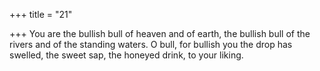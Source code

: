 +++
title = "21"

+++
You are the bullish bull of heaven and of earth, the bullish bull of the  rivers and of the standing waters.
O bull, for bullish you the drop has swelled, the sweet sap, the honeyed  drink, to your liking.